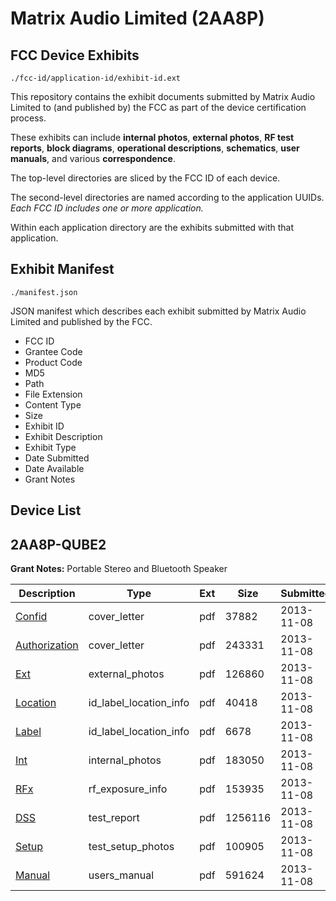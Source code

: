 # Matrix Audio Limited (2AA8P)
## FCC Device Exhibits

```
./fcc-id/application-id/exhibit-id.ext
```

This repository contains the exhibit documents submitted by Matrix Audio Limited to (and published by) the FCC as part of the device certification process.

These exhibits can include **internal photos**, **external photos**, **RF test reports**, **block diagrams**, **operational descriptions**, **schematics**, **user manuals**, and various **correspondence**.

The top-level directories are sliced by the FCC ID of each device.

The second-level directories are named according to the application UUIDs. *Each FCC ID includes one or more application.*

Within each application directory are the exhibits submitted with that application. 

## Exhibit Manifest

```
./manifest.json
```

JSON manifest which describes each exhibit submitted by Matrix Audio Limited and published by the FCC.

- FCC ID
- Grantee Code
- Product Code
- MD5
- Path
- File Extension
- Content Type
- Size
- Exhibit ID
- Exhibit Description
- Exhibit Type
- Date Submitted
- Date Available
- Grant Notes

## Device List
## 2AA8P-QUBE2
**Grant Notes:** Portable Stereo and Bluetooth Speaker

| Description | Type | Ext | Size | Submitted | Available |
| ----------- | ---- | --- | ---- | --------- | --------- |
| [Confid](2AA8P-QUBE2/bc611dee69056f14ce95c2d54c46f2b3/2114891.pdf) | cover_letter | pdf | 37882 | 2013-11-08 | 2013-11-08 |
| [Authorization](2AA8P-QUBE2/bc611dee69056f14ce95c2d54c46f2b3/2114892.pdf) | cover_letter | pdf | 243331 | 2013-11-08 | 2013-11-08 |
| [Ext](2AA8P-QUBE2/bc611dee69056f14ce95c2d54c46f2b3/2114893.pdf) | external_photos | pdf | 126860 | 2013-11-08 | 2013-11-08 |
| [Location](2AA8P-QUBE2/bc611dee69056f14ce95c2d54c46f2b3/2114896.pdf) | id_label_location_info | pdf | 40418 | 2013-11-08 | 2013-11-08 |
| [Label](2AA8P-QUBE2/bc611dee69056f14ce95c2d54c46f2b3/2114897.pdf) | id_label_location_info | pdf | 6678 | 2013-11-08 | 2013-11-08 |
| [Int](2AA8P-QUBE2/bc611dee69056f14ce95c2d54c46f2b3/2114895.pdf) | internal_photos | pdf | 183050 | 2013-11-08 | 2013-11-08 |
| [RFx](2AA8P-QUBE2/bc611dee69056f14ce95c2d54c46f2b3/2114898.pdf) | rf_exposure_info | pdf | 153935 | 2013-11-08 | 2013-11-08 |
| [DSS](2AA8P-QUBE2/bc611dee69056f14ce95c2d54c46f2b3/2114894.pdf) | test_report | pdf | 1256116 | 2013-11-08 | 2013-11-08 |
| [Setup](2AA8P-QUBE2/bc611dee69056f14ce95c2d54c46f2b3/2114899.pdf) | test_setup_photos | pdf | 100905 | 2013-11-08 | 2013-11-08 |
| [Manual](2AA8P-QUBE2/bc611dee69056f14ce95c2d54c46f2b3/2114908.pdf) | users_manual | pdf | 591624 | 2013-11-08 | 2013-11-08 |
